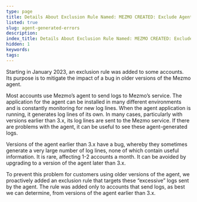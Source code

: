```yaml
---
type: page
title: Details About Exclusion Rule Named: MEZMO CREATED: Exclude Agent-Generated Errors
listed: true
slug: agent-generated-errors
description: 
index_title: Details About Exclusion Rule Named: MEZMO CREATED: Exclude Agent-Generated Errors
hidden: 1
keywords: 
tags: 
---
```


Starting in January 2023, an exclusion rule was added to some accounts. Its purpose is to mitigate the impact of a bug in older versions of the Mezmo agent. 

Most accounts use Mezmo’s agent to send logs to Mezmo’s service. The application for the agent can be installed in many different environments and is constantly monitoring for new log lines. When the agent application is running, it generates log lines of its own. In many cases, particularly with versions earlier than 3.x, its log lines are sent to the Mezmo service. If there are problems with the agent, it can be useful to see these agent-generated logs.

Versions of the agent earlier than 3.x have a bug, whereby they sometimes generate a very large number of log lines, none of which contain useful information. It is rare, affecting 1-2 accounts a month. It can be avoided by upgrading to a version of the agent later than 3.x.

To prevent this problem for customers using older versions of the agent, we proactively added an exclusion rule that targets these “excessive” logs sent by the agent. The rule was added only to accounts that send logs, as best we can determine, from versions of the agent earlier than 3.x.